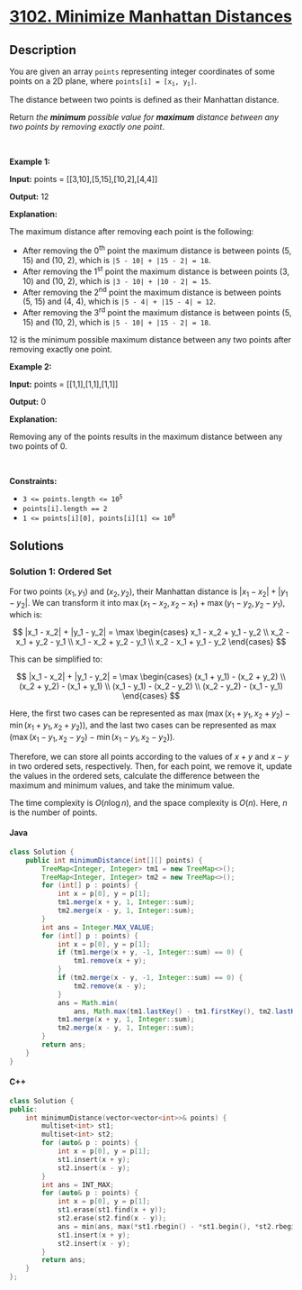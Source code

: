# [3102. Minimize Manhattan Distances](https://leetcode.com/problems/minimize-manhattan-distances)

## Description

<!-- description:start -->

<p>You are given an array <code>points</code> representing integer coordinates of some points on a 2D plane, where <code>points[i] = [x<sub>i</sub>, y<sub>i</sub>]</code>.</p>

<p>The distance between two points is defined as their <span data-keyword="manhattan-distance">Manhattan distance</span>.</p>

<p>Return <em>the <strong>minimum</strong> possible value for <strong>maximum</strong> distance between any two points by removing exactly one point</em>.</p>

<p>&nbsp;</p>
<p><strong class="example">Example 1:</strong></p>

<div class="example-block">
<p><strong>Input:</strong> <span class="example-io">points = [[3,10],[5,15],[10,2],[4,4]]</span></p>

<p><strong>Output:</strong> <span class="example-io">12</span></p>

<p><strong>Explanation:</strong></p>

<p>The maximum distance after removing each point is the following:</p>

<ul>
	<li>After removing the 0<sup>th</sup> point the maximum distance is between points (5, 15) and (10, 2), which is <code>|5 - 10| + |15 - 2| = 18</code>.</li>
	<li>After removing the 1<sup>st</sup> point the maximum distance is between points (3, 10) and (10, 2), which is <code>|3 - 10| + |10 - 2| = 15</code>.</li>
	<li>After removing the 2<sup>nd</sup> point the maximum distance is between points (5, 15) and (4, 4), which is <code>|5 - 4| + |15 - 4| = 12</code>.</li>
	<li>After removing the 3<sup>rd</sup> point the maximum distance is between points (5, 15) and (10, 2), which is <code>|5 - 10| + |15 - 2| = 18</code>.</li>
</ul>

<p>12 is the minimum possible maximum distance between any two points after removing exactly one point.</p>
</div>

<p><strong class="example">Example 2:</strong></p>

<div class="example-block">
<p><strong>Input:</strong> <span class="example-io">points = [[1,1],[1,1],[1,1]]</span></p>

<p><strong>Output:</strong> <span class="example-io">0</span></p>

<p><strong>Explanation:</strong></p>

<p>Removing any of the points results in the maximum distance between any two points of 0.</p>
</div>

<p>&nbsp;</p>
<p><strong>Constraints:</strong></p>

<ul>
	<li><code>3 &lt;= points.length &lt;= 10<sup>5</sup></code></li>
	<li><code>points[i].length == 2</code></li>
	<li><code>1 &lt;= points[i][0], points[i][1] &lt;= 10<sup>8</sup></code></li>
</ul>

<!-- description:end -->

## Solutions

<!-- solution:start -->

### Solution 1: Ordered Set

For two points $(x_1, y_1)$ and $(x_2, y_2)$, their Manhattan distance is $|x_1 - x_2| + |y_1 - y_2|$. We can transform it into $\max(x_1 - x_2, x_2 - x_1) + \max(y_1 - y_2, y_2 - y_1)$, which is:

$$
|x_1 - x_2| + |y_1 - y_2| = \max \begin{cases}
x_1 - x_2 + y_1 - y_2 \\
x_2 - x_1 + y_2 - y_1 \\
x_1 - x_2 + y_2 - y_1 \\
x_2 - x_1 + y_1 - y_2
\end{cases}
$$

This can be simplified to:

$$
|x_1 - x_2| + |y_1 - y_2| = \max \begin{cases}
(x_1 + y_1) - (x_2 + y_2) \\
(x_2 + y_2) - (x_1 + y_1) \\
(x_1 - y_1) - (x_2 - y_2) \\
(x_2 - y_2) - (x_1 - y_1)
\end{cases}
$$

Here, the first two cases can be represented as $\max(\max(x_1 + y_1, x_2 + y_2) - \min(x_1 + y_1, x_2 + y_2))$, and the last two cases can be represented as $\max(\max(x_1 - y_1, x_2 - y_2) - \min(x_1 - y_1, x_2 - y_2))$.

Therefore, we can store all points according to the values of $x + y$ and $x - y$ in two ordered sets, respectively. Then, for each point, we remove it, update the values in the ordered sets, calculate the difference between the maximum and minimum values, and take the minimum value.

The time complexity is $O(n \log n)$, and the space complexity is $O(n)$. Here, $n$ is the number of points.

#### Java

```java
class Solution {
    public int minimumDistance(int[][] points) {
        TreeMap<Integer, Integer> tm1 = new TreeMap<>();
        TreeMap<Integer, Integer> tm2 = new TreeMap<>();
        for (int[] p : points) {
            int x = p[0], y = p[1];
            tm1.merge(x + y, 1, Integer::sum);
            tm2.merge(x - y, 1, Integer::sum);
        }
        int ans = Integer.MAX_VALUE;
        for (int[] p : points) {
            int x = p[0], y = p[1];
            if (tm1.merge(x + y, -1, Integer::sum) == 0) {
                tm1.remove(x + y);
            }
            if (tm2.merge(x - y, -1, Integer::sum) == 0) {
                tm2.remove(x - y);
            }
            ans = Math.min(
                ans, Math.max(tm1.lastKey() - tm1.firstKey(), tm2.lastKey() - tm2.firstKey()));
            tm1.merge(x + y, 1, Integer::sum);
            tm2.merge(x - y, 1, Integer::sum);
        }
        return ans;
    }
}
```

#### C++

```cpp
class Solution {
public:
    int minimumDistance(vector<vector<int>>& points) {
        multiset<int> st1;
        multiset<int> st2;
        for (auto& p : points) {
            int x = p[0], y = p[1];
            st1.insert(x + y);
            st2.insert(x - y);
        }
        int ans = INT_MAX;
        for (auto& p : points) {
            int x = p[0], y = p[1];
            st1.erase(st1.find(x + y));
            st2.erase(st2.find(x - y));
            ans = min(ans, max(*st1.rbegin() - *st1.begin(), *st2.rbegin() - *st2.begin()));
            st1.insert(x + y);
            st2.insert(x - y);
        }
        return ans;
    }
};
```

<!-- solution:end -->

<!-- problem:end -->